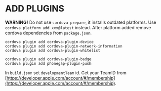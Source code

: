 # ADD PLUGINS

**WARNING!** Do not use `cordova prepare`, it installs outdated platforms. Use `cordova platform add xxx@latest` instead. After platform added remove cordova dependencies from `package.json`.

```
cordova plugin add cordova-plugin-device
cordova plugin add cordova-plugin-network-information
cordova plugin add cordova-plugin-whitelist
```

```
cordova plugin add cordova-plugin-badge
cordova plugin add phonegap-plugin-push
```

In `build.json` set `developmentTeam` id. Get your TeamID from [https://developer.apple.com/account/#/membership](https://developer.apple.com/account/#/membership).
